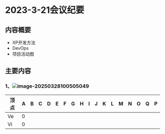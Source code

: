 # 2023-3-21会议纪要

## 内容概要

* XP开发方法
* DevOps
* 项目活动图

## 主要内容

### 1、![image-20250328100505049](C:\Users\hyh\AppData\Roaming\Typora\typora-user-images\image-20250328100505049.png)

| 顶点 | A    | B    | C    | D    | E    | F    | G    | H    | I    | J    | K    | L    | M    | N    | O    | Q    | P    |
| ---- | ---- | ---- | ---- | ---- | ---- | ---- | ---- | ---- | ---- | ---- | ---- | ---- | ---- | ---- | ---- | ---- | ---- |
| Ve   | 0    |      |      |      |      |      |      |      |      |      |      |      |      |      |      |      |      |
| Vl   | 0    |      |      |      |      |      |      |      |      |      |      |      |      |      |      |      |      |
